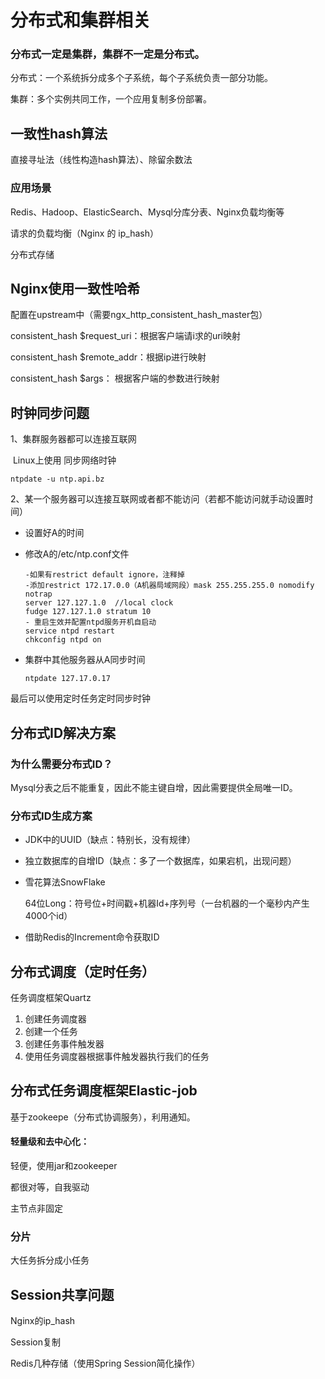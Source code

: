  

# 分布式和集群相关

### 分布式一定是集群，集群不一定是分布式。

分布式：一个系统拆分成多个子系统，每个子系统负责一部分功能。

集群：多个实例共同工作，一个应用复制多份部署。

## 一致性hash算法

直接寻址法（线性构造hash算法）、除留余数法

### 应用场景

Redis、Hadoop、ElasticSearch、Mysql分库分表、Nginx负载均衡等

请求的负载均衡（Nginx 的 ip_hash）

分布式存储

## Nginx使用一致性哈希

配置在upstream中（需要ngx_http_consistent_hash_master包）

consistent_hash $request_uri：根据客户端请i求的uri映射

consistent_hash $remote_addr：根据ip进行映射

consistent_hash  $args： 根据客户端的参数进行映射

## 时钟同步问题

1、集群服务器都可以连接互联网

​	Linux上使用 同步网络时钟

```shell
ntpdate -u ntp.api.bz
```

2、某一个服务器可以连接互联网或者都不能访问（若都不能访问就手动设置时间）

- 设置好A的时间

- 修改A的/etc/ntp.conf文件

  

  ```shell
  -如果有restrict default ignore，注释掉
  -添加restrict 172.17.0.0（A机器局域网段）mask 255.255.255.0 nomodify notrap
  server 127.127.1.0  //local clock
  fudge 127.127.1.0 stratum 10
  - 重启生效并配置ntpd服务开机自启动
  service ntpd restart 
  chkconfig ntpd on 
  ```

- 集群中其他服务器从A同步时间

  ```shell
  ntpdate 127.17.0.17
  ```

最后可以使用定时任务定时同步时钟

## 分布式ID解决方案

### 为什么需要分布式ID？

Mysql分表之后不能重复，因此不能主键自增，因此需要提供全局唯一ID。

### 分布式ID生成方案

- JDK中的UUID（缺点：特别长，没有规律）

- 独立数据库的自增ID（缺点：多了一个数据库，如果宕机，出现问题）

- 雪花算法SnowFlake

  64位Long：符号位+时间戳+机器Id+序列号（一台机器的一个毫秒内产生4000个id）

- 借助Redis的Increment命令获取ID

## 分布式调度（定时任务）

任务调度框架Quartz

1. 创建任务调度器
2. 创建一个任务
3. 创建任务事件触发器
4. 使用任务调度器根据事件触发器执行我们的任务

## 分布式任务调度框架Elastic-job

基于zookeepe（分布式协调服务），利用通知。

#### 轻量级和去中心化：

轻便，使用jar和zookeeper

都很对等，自我驱动

主节点非固定

### 分片

大任务拆分成小任务

## Session共享问题

Nginx的ip_hash

Session复制

Redis几种存储（使用Spring Session简化操作）